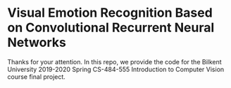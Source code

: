 # Visual Emotion Recognition Based on Convolutional Recurrent Neural Networks
Thanks for your attention. In this repo, we provide the code for the Bilkent University 2019-2020 Spring CS-484-555 Introduction to Computer Vision course final project. 

